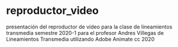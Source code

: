 # reproductor_video
presentación del reproductor de vídeo para la clase de lineamientos transmedia  semestre 2020-1
para el profesor Andres Villegas de Lineamientos Transmedia utilizando Adobe Animate cc 2020
